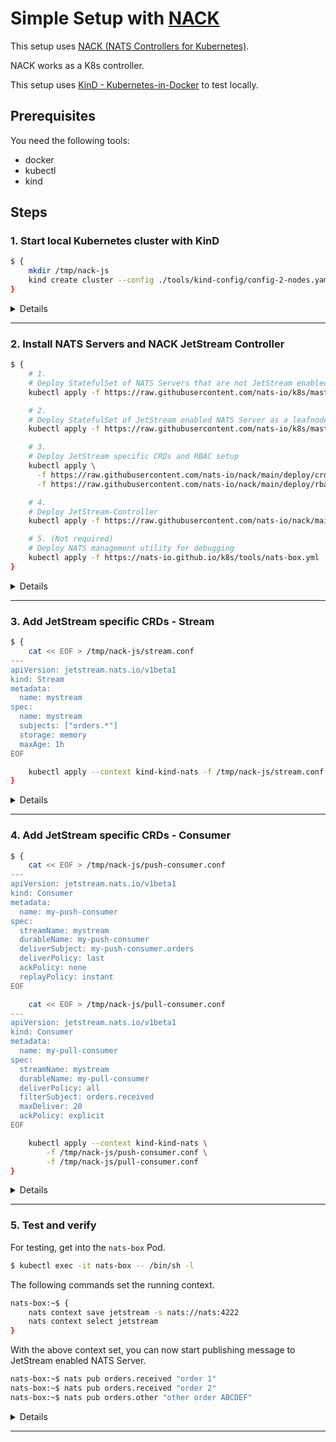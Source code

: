 # Simple Setup with [NACK](https://github.com/nats-io/nack)

This setup uses [NACK (NATS Controllers for Kubernetes)](https://github.com/nats-io/nack).

NACK works as a K8s controller.

This setup uses [KinD - Kubernetes-in-Docker](https://kind.sigs.k8s.io/) to test locally.

## Prerequisites

You need the following tools:

- docker
- kubectl
- kind

## Steps

### 1. Start local Kubernetes cluster with KinD

```bash
$ {
    mkdir /tmp/nack-js
    kind create cluster --config ./tools/kind-config/config-2-nodes.yaml --name kind-nats
}
```

<details>
<summary>Details</summary>

You can skip this step if you are using existing Kubernetes cluster. This step is only to demonstrate how to get started with absolutely no cluster runnig right now.

Also, while at this step, this creates a temporary directory to store K8s definition files which we will be creating later on.

</details>

---

### 2. Install NATS Servers and NACK JetStream Controller

```bash
$ {
    # 1.
    # Deploy StatefulSet of NATS Servers that are not JetStream enabled
    kubectl apply -f https://raw.githubusercontent.com/nats-io/k8s/master/nats-server/simple-nats.yml

    # 2.
    # Deploy StatefulSet of JetStream enabled NATS Server as a leafnode connection
    kubectl apply -f https://raw.githubusercontent.com/nats-io/k8s/master/nats-server/nats-js-leaf.yml

    # 3.
    # Deploy JetStream specific CRDs and RBAC setup
    kubectl apply \
      -f https://raw.githubusercontent.com/nats-io/nack/main/deploy/crds.yml \
      -f https://raw.githubusercontent.com/nats-io/nack/main/deploy/rbac.yml

    # 4.
    # Deploy JetStream-Controller
    kubectl apply -f https://raw.githubusercontent.com/nats-io/nack/main/deploy/deployment.yml

    # 5. (Not required)
    # Deploy NATS management utility for debugging
    kubectl apply -f https://nats-io.github.io/k8s/tools/nats-box.yml
}
```

<details>
<summary>Details</summary>

1. NATS Server StatefulSet:  
   `curl -sL https://raw.githubusercontent.com/nats-io/k8s/master/nats-server/simple-nats.yml | less`  
   This creates a cluster of NATS Servers, which are not JetStream enabled. _TODO: Check why this is needed._
1. JetStream enabled NATS Server:  
   `curl -sL https://raw.githubusercontent.com/nats-io/k8s/master/nats-server/nats-js-leaf.yml | less`  
   This creates a StatefulSet with 1 replica of JetStream enabled NATS Server. As of writing (Oct 2020), the JetStream clustering is not supported, and thus the replica count is set to 1.
1. JetStream Controller:  
   `curl -sL https://raw.githubusercontent.com/nats-io/nack/main/deploy/crds.yml | less`  
   `curl -sL https://raw.githubusercontent.com/nats-io/nack/main/deploy/rbac.yml | less`  
   `curl -sL https://raw.githubusercontent.com/nats-io/nack/main/deploy/deployment.yml | less`  
   CRD (Custom Resource Definition) and RBAC (Role Based Access Control) are the definitions users will be interacting with.

_TODO: More explanations to be added_

</details>

---

### 3. Add JetStream specific CRDs - Stream

```bash
$ {
    cat << EOF > /tmp/nack-js/stream.conf
---
apiVersion: jetstream.nats.io/v1beta1
kind: Stream
metadata:
  name: mystream
spec:
  name: mystream
  subjects: ["orders.*"]
  storage: memory
  maxAge: 1h
EOF

    kubectl apply --context kind-kind-nats -f /tmp/nack-js/stream.conf
}
```

<details>
<summary>Details</summary>

To be updated

</details>

---

### 4. Add JetStream specific CRDs - Consumer

```bash
$ {
    cat << EOF > /tmp/nack-js/push-consumer.conf
---
apiVersion: jetstream.nats.io/v1beta1
kind: Consumer
metadata:
  name: my-push-consumer
spec:
  streamName: mystream
  durableName: my-push-consumer
  deliverSubject: my-push-consumer.orders
  deliverPolicy: last
  ackPolicy: none
  replayPolicy: instant
EOF

    cat << EOF > /tmp/nack-js/pull-consumer.conf
---
apiVersion: jetstream.nats.io/v1beta1
kind: Consumer
metadata:
  name: my-pull-consumer
spec:
  streamName: mystream
  durableName: my-pull-consumer
  deliverPolicy: all
  filterSubject: orders.received
  maxDeliver: 20
  ackPolicy: explicit
EOF

    kubectl apply --context kind-kind-nats \
        -f /tmp/nack-js/push-consumer.conf \
        -f /tmp/nack-js/pull-consumer.conf
}
```

<details>
<summary>Details</summary>

To be updated

</details>

---

### 5. Test and verify

For testing, get into the `nats-box` Pod.

```bash
$ kubectl exec -it nats-box -- /bin/sh -l
```

The following commands set the running context.

```bash
nats-box:~$ {
    nats context save jetstream -s nats://nats:4222
    nats context select jetstream
}
```

With the above context set, you can now start publishing message to JetStream enabled NATS Server.

```bash
nats-box:~$ nats pub orders.received "order 1"
nats-box:~$ nats pub orders.received "order 2"
nats-box:~$ nats pub orders.other "other order ABCDEF"
```

<details>
<summary>Details</summary>

To be updated

</details>

---
